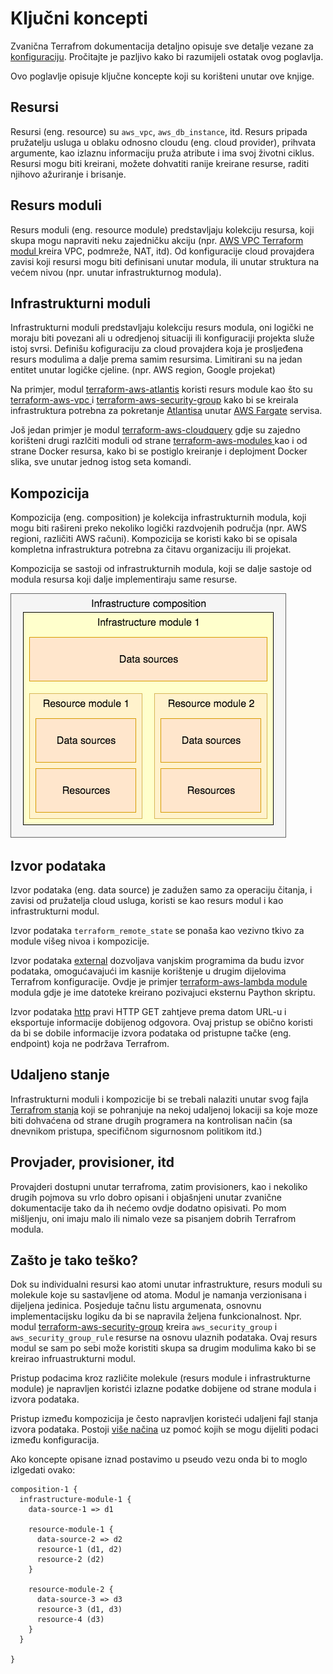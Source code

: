 # Ključni koncepti

Zvanična Terrafrom dokumentacija detaljno opisuje sve detalje vezane za [konfiguraciju](https://www.terraform.io/docs/configuration/index.html). Pročitajte je pazljivo kako bi razumijeli ostatak ovog poglavlja.

Ovo poglavlje opisuje ključne koncepte koji su korišteni unutar ove knjige.

## Resursi

Resursi (eng. resource) su `aws_vpc`, `aws_db_instance`, itd. Resurs pripada pružatelju usluga u oblaku odnosno cloudu (eng. cloud provider), prihvata argumente, kao izlaznu informaciju pruža atribute i ima svoj životni ciklus. Resursi mogu biti kreirani, možete dohvatiti ranije kreirane resurse, raditi njihovo ažuriranje i brisanje.

## Resurs moduli

Resurs moduli (eng. resource module) predstavljaju kolekciju resursa, koji skupa mogu napraviti neku zajedničku akciju (npr. [AWS VPC Terraform modul ](https://github.com/terraform-aws-modules/terraform-aws-vpc/)kreira VPC, podmreže, NAT, itd). Od konfiguracije cloud provajdera zavisi koji resursi mogu biti definisani unutar modula, ili unutar struktura na većem nivou (npr. unutar infrastrukturnog modula).

## Infrastrukturni moduli

Infrastrukturni moduli predstavljaju kolekciju resurs modula, oni logički ne moraju biti povezani ali u odredjenoj situaciji ili konfiguraciji projekta služe istoj svrsi. Definišu kofiguraciju za cloud provajdera koja je prosljeđena resurs modulima a dalje prema samim resursima. Limitirani su na jedan entitet unutar logičke cjeline. (npr. AWS region, Google projekat)

Na primjer, modul [terraform-aws-atlantis](https://github.com/terraform-aws-modules/terraform-aws-atlantis/) koristi resurs module kao što su  [terraform-aws-vpc ](https://github.com/terraform-aws-modules/terraform-aws-vpc/)i [terraform-aws-security-group](https://github.com/terraform-aws-modules/terraform-aws-security-group/) kako bi se kreirala infrastruktura potrebna za pokretanje [Atlantisa](https://www.runatlantis.io) unutar [AWS Fargate](https://aws.amazon.com/fargate/) servisa.

Još jedan primjer je modul [terraform-aws-cloudquery](https://github.com/cloudquery/terraform-aws-cloudquery) gdje su zajedno korišteni drugi razlčiti moduli od strane [terraform-aws-modules ](https://github.com/terraform-aws-modules/)kao i od strane Docker resursa, kako bi se postiglo kreiranje i deplojment Docker slika, sve unutar jednog istog seta komandi.&#x20;

## Kompozicija

Kompozicija (eng. composition) je kolekcija infrastrukturnih modula, koji mogu biti rašireni preko nekoliko logički razdvojenih područja (npr. AWS regioni, različiti AWS računi). Kompozicija se koristi kako bi se opisala kompletna infrastruktura potrebna za čitavu organizaciju ili projekat.

Kompozicija se sastoji od infrastrukturnih modula, koji se dalje sastoje od modula resursa koji dalje implementiraju same resurse.

![Jednostavna infrastruktura kompozicije](.gitbook/assets/composition-1.png)

## Izvor podataka

Izvor podataka (eng. data source) je zadužen samo za operaciju čitanja, i zavisi od pružatelja cloud usluga, koristi se kao resurs modul i kao infrastrukturni modul.&#x20;

Izvor podataka `terraform_remote_state` se ponaša kao vezivno tkivo za module višeg nivoa i kompozicije.

Izvor podataka [external](https://registry.terraform.io/providers/hashicorp/external/latest/docs/data-sources/data\_source) dozvoljava vanjskim programima da budu izvor podataka, omogućavajući im kasnije korištenje u drugim dijelovima Terrafrom konfiguracije. Ovdje je primjer [terraform-aws-lambda module](https://github.com/terraform-aws-modules/terraform-aws-lambda/blob/258e82b50adc451f51544a2b57fd1f6f8f4a61e4/package.tf#L5-L7) modula gdje je ime datoteke kreirano pozivajuci eksternu Paython skriptu.

Izvor podataka [http](https://registry.terraform.io/providers/hashicorp/http/latest/docs/data-sources/http) pravi HTTP GET zahtjeve prema datom URL-u i eksportuje informacije dobijenog odgovora. Ovaj pristup se obično koristi da bi se dobile informacije izvora podataka od pristupne tačke (eng. endpoint) koja ne podržava Terrafrom.

## Udaljeno stanje

Infrastrukturni moduli i kompozicije bi se trebali nalaziti unutar svog fajla [Terrafrom stanja](https://developer.hashicorp.com/terraform/language/state) koji se pohranjuje na nekoj udaljenoj lokaciji sa koje moze biti dohvaćena od strane drugih programera na kontrolisan način (sa dnevnikom pristupa, specifičnom sigurnosnom politikom itd.)

## Provjader, provisioner, itd

Provajderi dostupni unutar terrafroma, zatim provisioners, kao i nekoliko drugih pojmova su vrlo dobro opisani i objašnjeni unutar zvanične dokumentacije tako da ih nećemo ovdje dodatno opisivati. Po mom mišljenju, oni imaju malo ili nimalo veze sa pisanjem dobrih Terrafrom modula.

## Zašto je tako teško?

Dok su individualni resursi kao atomi unutar infrastrukture, resurs moduli su molekule koje su sastavljene od atoma. Modul je namanja verzionisana i dijeljena jedinica. Posjeduje tačnu listu argumenata, osnovnu implementacijsku logiku da bi se napravila željena funkcionalnost. Npr. modul [terraform-aws-security-group](https://github.com/terraform-aws-modules/terraform-aws-security-group) kreira `aws_security_group` i `aws_security_group_rule` resurse na osnovu ulaznih podataka. Ovaj resurs modul se sam po sebi može koristiti skupa sa drugim modulima kako bi se kreirao infruastrukturni modul.

Pristup podacima kroz različite molekule (resurs module i infrastrukturne module) je napravljen koristći izlazne podatke dobijene od strane modula i izvora podataka.

Pristup između kompozicija je često napravljen koristeći udaljeni fajl stanja izvora podataka. Postoji [više načina](https://developer.hashicorp.com/terraform/language/state/remote-state-data#alternative-ways-to-share-data-between-configurations) uz pomoć kojih se mogu dijeliti podaci između konfiguracija.

Ako koncepte opisane iznad postavimo u pseudo vezu onda bi to moglo izlgedati ovako:

```
composition-1 {
  infrastructure-module-1 {
    data-source-1 => d1

    resource-module-1 {
      data-source-2 => d2
      resource-1 (d1, d2)
      resource-2 (d2)
    }

    resource-module-2 {
      data-source-3 => d3
      resource-3 (d1, d3)
      resource-4 (d3)
    }
  }

}
```
